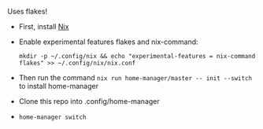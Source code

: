 Uses flakes!

- First, install [Nix](https://nixos.org/download)
- Enable experimental features flakes and nix-command:
  
  `mkdir -p ~/.config/nix && echo "experimental-features = nix-command flakes" >> ~/.config/nix/nix.conf`
- Then run the command `nix run home-manager/master -- init --switch` to install home-manager
- Clone this repo into .config/home-manager
- `home-manager switch` 
